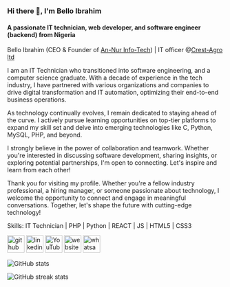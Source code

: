 <!-- <img src="My_banner.png" alt="Image banner" width="100%" height="300"> -->
### Hi there 👋, I'm Bello Ibrahim
#### A passionate IT technician, web developer, and software engineer (backend) from Nigeria
Bello Ibrahim (CEO & Founder of [An-Nur Info-Tech](https://an-nur-info-tech.com)) | IT officer @[Crest-Agro ltd](https://crest-agro.com/)  

I am an IT Technician who transitioned into software engineering, and a computer science graduate. With a decade of experience in the tech industry, I have partnered with various organizations and companies to drive digital transformation and IT automation, optimizing their end-to-end business operations.

As technology continually evolves, I remain dedicated to staying ahead of the curve. I actively pursue learning opportunities on top-tier platforms to expand my skill set and delve into emerging technologies like C, Python, MySQL, PHP, and beyond.

I strongly believe in the power of collaboration and teamwork. Whether you're interested in discussing software development, sharing insights, or exploring potential partnerships, I'm open to connecting. Let's inspire and learn from each other!

Thank you for visiting my profile. Whether you're a fellow industry professional, a hiring manager, or someone passionate about technology, I welcome the opportunity to connect and engage in meaningful conversations. Together, let's shape the future with cutting-edge technology!

Skills: IT Technician | PHP | Python | REACT | JS | HTML5 | CSS3

<!-- - 🔭 I’m currently working on this page.  -->

<a href="https://github.com/Bello-Ibrahm" target="_blank"><img src="https://cdn.jsdelivr.net/npm/simple-icons@3.0.1/icons/github.svg" alt="github" height="40"></a>
<a href="https://www.linkedin.com/in/bello-ibrahim-9b7979259/" target="_blank"><img src="https://cdn.jsdelivr.net/npm/simple-icons@3.0.1/icons/linkedin.svg" alt="linkedin" height="40"></a>
<a href="https://www.youtube.com/channel/https://youtu.be/KhGWbt1dAKQ?si=vJX7rId9DxpPxpPJ" target="_blank"><img src="https://cdn.jsdelivr.net/npm/simple-icons@3.0.1/icons/youtube.svg" alt="YouTube" height="40"></a>
<a href="https://an-nur-info-tech.com/" target="_blank"><img src="https://cdn.jsdelivr.net/npm/simple-icons@3.0.1/icons/icloud.svg" alt="website" height="40"></a>
<a href="https://wa.me/message/Y3BQG6SHQEZRA1" target="_blank"><img src="https://cdn.jsdelivr.net/npm/simple-icons@3.0.1/icons/whatsapp.svg" alt="whatsapp" height="40"></a>

<!-- [<img src='https://cdn.jsdelivr.net/npm/simple-icons@3.0.1/icons/github.svg' alt='github' height='40'>](https://github.com/Bello-Ibrahm)  [<img src='https://cdn.jsdelivr.net/npm/simple-icons@3.0.1/icons/linkedin.svg' alt='linkedin' height='40'>](https://www.linkedin.com/in/https://www.linkedin.com/in/bello-ibrahim-9b7979259/)  [<img src='https://cdn.jsdelivr.net/npm/simple-icons@3.0.1/icons/youtube.svg' alt='YouTube' height='40'>](https://www.youtube.com/channel/https://youtu.be/KhGWbt1dAKQ?si=vJX7rId9DxpPxpPJ)  [<img src='https://cdn.jsdelivr.net/npm/simple-icons@3.0.1/icons/icloud.svg' alt='website' height='40'>](https://an-nur-info-tech.com/)  [<img src='https://cdn.jsdelivr.net/npm/simple-icons@3.0.1/icons/whatsapp.svg' alt='whatsapp' height='40'>](https://wa.me/message/Y3BQG6SHQEZRA1)   -->

![GitHub stats](https://github-readme-stats.vercel.app/api?username=Bello-Ibrahm&show_icons=true)  

![GitHub streak stats](https://streak-stats.demolab.com/?user=Bello-Ibrahm)  

